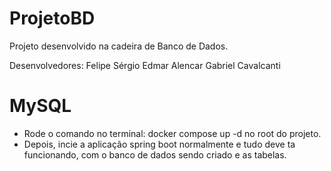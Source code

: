 # ProjetoBD
Projeto desenvolvido na cadeira de Banco de Dados. 

Desenvolvedores:
Felipe Sérgio 
Edmar Alencar 
Gabriel Cavalcanti 


# MySQL
- Rode o comando no terminal: docker compose up -d no root do projeto.
- Depois, incie a aplicação spring boot normalmente e tudo deve ta funcionando, com o banco de dados sendo criado e as tabelas.